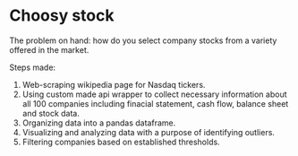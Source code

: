 # Choosy stock

The problem on hand: how do you select company stocks from a variety offered in the market.

Steps made:
1. Web-scraping wikipedia page for Nasdaq tickers.
2. Using custom made api wrapper to collect necessary information about all 100 companies including finacial statement, cash flow, balance sheet and stock data.
3. Organizing data into a pandas dataframe.
4. Visualizing and analyzing data with a purpose of identifying outliers.
5. Filtering companies based on established thresholds.
